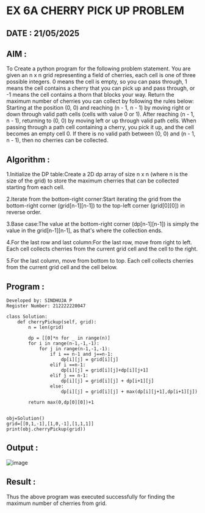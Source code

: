 # EX 6A CHERRY PICK UP PROBLEM

## DATE : 21/05/2025

## AIM :

To Create a python program for the following problem statement.
You are given an n x n grid representing a field of cherries, each cell is one of three possible integers.
0	means the cell is empty, so you can pass through,
1	means the cell contains a cherry that you can pick up and pass through, or
-1 means the cell contains a thorn that blocks your way.
Return the maximum number of cherries you can collect by following the rules below:
Starting at the position (0, 0) and reaching (n - 1, n - 1) by moving right or down through valid path cells (cells with value 0 or 1).
After reaching (n - 1, n - 1), returning to (0, 0) by moving left or up through valid path cells.
When passing through a path cell containing a cherry, you pick it up, and the cell becomes an empty cell 0. If there is no valid path between (0, 0) and (n - 1, n - 1), then no cherries can be collected.



## Algorithm :

1.Initialize the DP table:Create a 2D dp array of size n x n (where n is the size of the grid) to store the maximum cherries that can be collected starting from each cell.

2.Iterate from the bottom-right corner:Start iterating the grid from the bottom-right corner (grid[n-1][n-1]) to the top-left corner (grid[0][0]) in reverse order.

3.Base case:The value at the bottom-right corner (dp[n-1][n-1]) is simply the value in the grid[n-1][n-1], as that's where the collection ends.

4.For the last row and last column:For the last row, move from right to left. Each cell collects cherries from the current grid cell and the cell to the right.

5.For the last column, move from bottom to top. Each cell collects cherries from the current grid cell and the cell below.



## Program :
```
Developed by: SINDHUJA P
Register Number: 212222220047
```
```
class Solution:
    def cherryPickup(self, grid):
        n = len(grid)
        
        dp = [[0]*n for _ in range(n)]
        for i in range(n-1,-1,-1):
            for j in range(n-1,-1,-1):
                if i == n-1 and j==n-1:
                    dp[i][j] = grid[i][j]
                elif i ==n-1:
                    dp[i][j] = grid[i][j]+dp[i][j+1]
                elif j == n-1:
                    dp[i][j] = grid[i][j] + dp[i+1][j]
                else:
                    dp[i][j] = grid[i][j] + max(dp[i][j+1],dp[i+1][j])
                    
        return max(0,dp[0][0])+1            
        
        
obj=Solution()
grid=[[0,1,-1],[1,0,-1],[1,1,1]]        
print(obj.cherryPickup(grid))
```

## Output :

![image](https://github.com/user-attachments/assets/50dbfee4-579f-4805-8139-363652d02efd)


## Result :

Thus the above program was executed successfully for finding the maximum number of cherries from grid.
